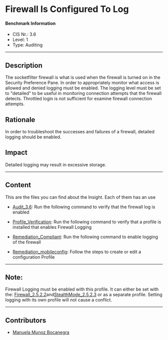 # Firewall Is Configured To Log
#### Benchmark Information
- CIS Nr.: 3.6
- Level: 1
- Type: Auditing
------------------------
## Description



The socketfilter firewall is what is used when the firewall is turned on in the Security Preference Pane. In order to appropriately monitor what access is allowed and denied logging must be enabled. The logging level must be set to "detailed" to be useful in monitoring connection attempts that the firewall detects. Throttled login is not sufficient for examine firewall connection attempts.

## Rationale

In order to troubleshoot the successes and failures of a firewall, detailed logging should be enabled.

## Impact

Detailed logging may result in excessive storage.

---
## Content
This are the files you can find about the Insight. Each of them has an use 
* [Audit_3.6](https://github.com/apfelwerk/JamfProtectInsights/blob/main/AuditingType/CIS_3.6_Firewall%20Is%20Configured%20To%20Log/Audit_3.6.sh): Run the following command to verify that the firewall log is enabled

* [Profile_Verification](https://github.com/apfelwerk/JamfProtectInsights/blob/main/AuditingType/CIS_3.6_Firewall%20Is%20Configured%20To%20Log/Profile_Verification.sh): Run the following command to verify that a profile is installed that enables Firewall Logging

* [Remediation_Compliant](https://github.com/apfelwerk/JamfProtectInsights/blob/main/AuditingType/CIS_3.6_Firewall%20Is%20Configured%20To%20Log/Remediation_Compliant.sh): Run the following command to enable logging of the firewall

* [Remediation_mobileconfig](https://github.com/apfelwerk/JamfProtectInsights/blob/main/AuditingType/CIS_3.6_Firewall%20Is%20Configured%20To%20Log/Remediation_mobileconfig.md): Follow the steps to create or edit a configuration Profile
---
## Note: 

Firewall Logging must be enabled with this profile. It can either be set with the:
[Firewall_2.5.2.2](https://github.com/apfelwerk/JamfProtectInsights/blob/main/PreferencesType/CIS_2.5.2.2_Firewall%20Enabled/FirstInfo_2.5.2.2.md)and[StealthMode_2.5.2.3](https://github.com/apfelwerk/JamfProtectInsights/blob/main/PreferencesType/CIS_2.5.2.3_Firewall%20Stealth%20Mode%20Enabled/FirstInfo_2.5.2.3.md) or as a separate profile. Setting logging with its own profile will not cause a conflict.

------------------------------------------------------------------------------------------------------------------------------------------------------------------------------------------------------------------------------------------------------------------------------------------------------------------------------
## Contributors
* [Manuela Munoz Bocanegra](https://github.com/manuelamunoz)


